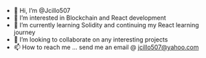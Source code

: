 - 👋 Hi, I’m @Jcillo507
- 👀 I’m interested in Blockchain and React development
- 🌱 I’m currently learning Solidity and continuing my React learning journey
- 💞️ I’m looking to collaborate on any interesting projects
- 📫 How to reach me ... send me an email @ jcillo507@yahoo.com



